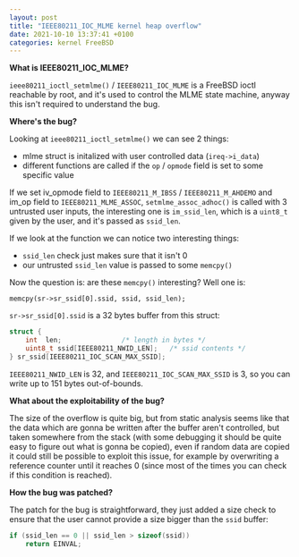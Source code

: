 ```yaml
---
layout: post
title: "IEEE80211_IOC_MLME kernel heap overflow"
date: 2021-10-10 13:37:41 +0100
categories: kernel FreeBSD
---
```

**What is IEEE80211_IOC_MLME?**

`ieee80211_ioctl_setmlme()` / `IEEE80211_IOC_MLME` is a FreeBSD ioctl reachable by root, and it's used to control the MLME state machine, anyway this isn't required to understand the bug.

**Where's the bug?**

Looking at `ieee80211_ioctl_setmlme()` we can see 2 things:

- mlme struct is initalized with user controlled data (`ireq->i_data`)
- different functions are called if the `op` / `opmode` field is set to some specific value

If we set iv_opmode field to `IEEE80211_M_IBSS` / `IEEE80211_M_AHDEMO` and im_op field to `IEEE80211_MLME_ASSOC`, `setmlme_assoc_adhoc()` is called with 3 untrusted user inputs, the interesting one is `im_ssid_len`, which is a `uint8_t` given by the user, and it's passed as `ssid_len`.

If we look at the function we can notice two interesting things:

- `ssid_len` check just makes sure that it isn't 0
- our untrusted `ssid_len` value is passed to some `memcpy()`

Now the question is: are these `memcpy()` interesting? Well one is:

```
memcpy(sr->sr_ssid[0].ssid, ssid, ssid_len);
```

`sr->sr_ssid[0].ssid` is a 32 bytes buffer from this struct:

```c
struct {
	int	 len;				/* length in bytes */
	uint8_t ssid[IEEE80211_NWID_LEN];	/* ssid contents */
} sr_ssid[IEEE80211_IOC_SCAN_MAX_SSID];
```

`IEEE80211_NWID_LEN` is 32, and `IEEE80211_IOC_SCAN_MAX_SSID` is 3, so you can write up to 151 bytes out-of-bounds.

**What about the exploitability of the bug?**

The size of the overflow is quite big, but from static analysis seems like that the data which are gonna be written after the buffer aren't controlled, but taken somewhere from the stack (with some debugging it should be quite easy to figure out what is gonna be copied), even if random data are copied it could still be possible to exploit this issue, for example by overwriting a reference counter until it reaches 0 (since most of the times you can check if this condition is reached).

**How the bug was patched?**

The patch for the bug is straightforward, they just added a size check to ensure that the user cannot provide a size bigger than the `ssid` buffer:

```c
if (ssid_len == 0 || ssid_len > sizeof(ssid))
 	return EINVAL;
```

